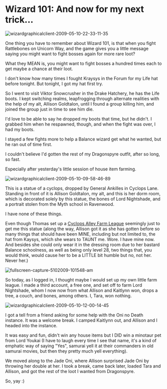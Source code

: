 # Wizard 101: And now for my next trick...

![wizardgraphicalclient-2009-05-10-22-33-11-35](http://westkarana.com/wp-content/uploads/2009/05/wizardgraphicalclient-2009-05-10-22-33-11-35.jpg "wizardgraphicalclient-2009-05-10-22-33-11-35")

One thing you have to remember about Wizard 101, is that when you fight Rattlebones on Unicorn Way, and the game gives you a little message saying you might want to fight bosses again for more rare loot?

What they MEAN is, you might want to fight bosses a hundred times each to get maybe a chance at their loot.

I don't know how many times I fought Kraysys in the Forum for my Life hat before tonight. But tonight, I got my hat first try.

So I went to visit Viktor Snowcrusher in the Drake Hatchery, he has the Life boots. I kept switching realms, leapfrogging through alternate realities with the help of my alt, Allison Goldtalon, until I found a group killing him, and joined the group just in time to see him die.

I'd love to be able to say he dropped my boots that time, but he didn't. I grabbed him when he respawned, though, and when the fight was over, I had my boots.

I stayed a few fights more to help a Balance wizard get what he wanted, but he ran out of time first.

I couldn't believe I'd gotten the rest of my Dragonspyre outfit, after so long, so fast.

Especially after yesterday's little session of house item farming.

![wizardgraphicalclient-2009-05-10-09-58-46-89](http://westkarana.com/wp-content/uploads/2009/05/wizardgraphicalclient-2009-05-10-09-58-46-89.jpg "wizardgraphicalclient-2009-05-10-09-58-46-89")

This is a statue of a cyclops, dropped by General Ankilles in Cyclops Lane. Standing in front of it is Allison Goldtalon, my alt, and this is her dorm room, which is decorated solely by this statue, the bones of Lord Nightshade, and a portrait stolen from the Myth school in Ravenwood.

I have none of these things.

Even though Thomas set up a [Cyclops Alley Farm League](http://thefriendlynecromancer.blogspot.com/2009/05/housing-items-of-day-cyclops-statue.html) seemingly just to get me this statue (along the way, Allison got it as she has gotten before so many things that should have been MINE, including but not limited to, the hat from Kaysys, which she wears to TAUNT me. Wore. I have mine now. And besides she could only wear it in the dressing room due to her bastard Balance schoolness, as well as being only level 28, two things that, you would think, would cause her to be a LITTLE bit humble but no, not her. Never her.)

![fullscreen-capture-5102009-101548-am](http://westkarana.com/wp-content/uploads/2009/05/fullscreen-capture-5102009-101548-am.jpg "fullscreen-capture-5102009-101548-am")

So today, as I logged in, I thought maybe I would set up my own little farm league. I made a third account, a free one, and set off to farm Lord Nightshade, whom I now now from what Allison and Kaitlynn won, drops a tree, a couch, and bones, among others. I, Tara, won nothing.

![wizardgraphicalclient-2009-05-10-12-00-14-45](http://westkarana.com/wp-content/uploads/2009/05/wizardgraphicalclient-2009-05-10-12-00-14-45.jpg "wizardgraphicalclient-2009-05-10-12-00-14-45")

I got a tell from a friend asking for some help with the Oni no Death instance. It was a welcome break. I camped Kaitlynn out, and Allison and I headed into the instance.

It was easy and fun, didn't win any house items but I DID win a minotaur pet from Lord Youkai (I have to laugh every time I see that name, it's a kind of emphatic way of saying "Yes", samurai yell it at their commanders in old samurai movies, but then they pretty much yell everything).

We moved along to the Jade Oni, where Allison surprised Jade Oni by throwing her double at her. I took a break, came back later, loaded Tara and Allison, and got the rest of the loot I wanted from Dragonspyre.

So, yay :)

